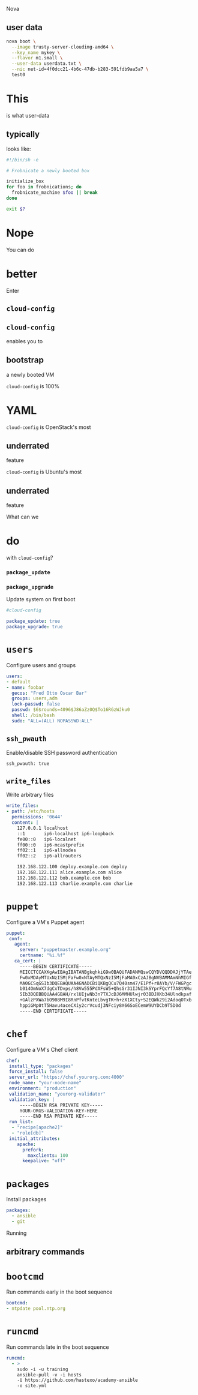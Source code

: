 Nova
## user data


```sh
nova boot \
  --image trusty-server-cloudimg-amd64 \
  --key_name mykey \
  --flavor m1.small \
  --user-data userdata.txt \
  --nic net-id=4f0dcc21-4b6c-47db-b283-591fdb9aa5a7 \
  test0
```


# This
is what user-data
## typically
looks like:


```sh
#!/bin/sh -e

# Frobnicate a newly booted box

initialize_box
for foo in frobnications; do
  frobnicate_machine $foo || break
done

exit $?
```
# Nope <!-- .element class="fragment stamp" -->


You can do
# better


Enter
## `cloud-config`


## `cloud-config`
enables you to
## bootstrap
a newly booted VM


`cloud-config` is 100%
# YAML


`cloud-config` is OpenStack's most
## underrated
feature


`cloud-config` is Ubuntu's most
## underrated
feature


What can we
# do
with `cloud-config`?


### `package_update`
### `package_upgrade`
Update system on first boot


```yaml
#cloud-config

package_update: true
package_upgrade: true
```


# `users`
Configure users and groups


```yaml
users:
- default
- name: foobar
  gecos: "Fred Otto Oscar Bar"
  groups: users,adm
  lock-passwd: false
  passwd: $6$rounds=4096$J86aZz0Q$To16RGzWJku0
  shell: /bin/bash
  sudo: "ALL=(ALL) NOPASSWD:ALL"
```


## `ssh_pwauth`
Enable/disable SSH password authentication


```
ssh_pwauth: true
```


## `write_files`
Write arbitrary files


```yaml
write_files:
- path: /etc/hosts
  permissions: '0644'
  content: |
    127.0.0.1 localhost
    ::1       ip6-localhost ip6-loopback
    fe00::0   ip6-localnet
    ff00::0   ip6-mcastprefix
    ff02::1   ip6-allnodes
    ff02::2   ip6-allrouters

    192.168.122.100 deploy.example.com deploy
    192.168.122.111 alice.example.com alice
    192.168.122.112 bob.example.com bob
    192.168.122.113 charlie.example.com charlie
```


# `puppet`
Configure a VM's Puppet agent


```yaml
puppet:
 conf:
   agent:
     server: "puppetmaster.example.org"
     certname: "%i.%f"
   ca_cert: |
     -----BEGIN CERTIFICATE-----
     MIICCTCCAXKgAwIBAgIBATANBgkqhkiG9w0BAQUFADANMQswCQYDVQQDDAJjYTAe
     Fw0xMDAyMTUxNzI5MjFaFw0xNTAyMTQxNzI5MjFaMA0xCzAJBgNVBAMMAmNhMIGf
     MA0GCSqGSIb3DQEBAQUAA4GNADCBiQKBgQCu7Q40sm47/E1Pf+r8AYb/V/FWGPgc
     b014OmNoX7dgCxTDvps/h8Vw555PdAFsW5+QhsGr31IJNI3kSYprFQcYf7A8tNWu
     SIb3DQEBBQUAA4GBAH/rxlUIjwNb3n7TXJcDJ6MMHUlwjr03BDJXKb34Ulndkpaf
     +GAlzPXWa7bO908M9I8RnPfvtKnteLbvgTK+h+zX1XCty+S2EQWk29i2AdoqOTxb
     hppiGMp0tT5Havu4aceCXiy2crVcudj3NFciy8X66SoECemW9UYDCb9T5D0d
     -----END CERTIFICATE-----
```


# `chef`
Configure a VM's Chef client


```yaml
chef:
 install_type: "packages"
 force_install: false
 server_url: "https://chef.yourorg.com:4000"
 node_name: "your-node-name"
 environment: "production"
 validation_name: "yourorg-validator"
 validation_key: |
     -----BEGIN RSA PRIVATE KEY-----
     YOUR-ORGS-VALIDATION-KEY-HERE
     -----END RSA PRIVATE KEY-----
 run_list:
  - "recipe[apache2]"
  - "role[db]"
 initial_attributes:
    apache:
      prefork:
        maxclients: 100
      keepalive: "off"
```


# `packages`
Install packages


```yaml
packages:
  - ansible
  - git
```


Running
## arbitrary commands


# `bootcmd`
Run commands early in the boot sequence


```yaml
bootcmd:
- ntpdate pool.ntp.org
```


# `runcmd`
Run commands late in the boot sequence


```yaml
runcmd:
  - >
    sudo -i -u training
    ansible-pull -v -i hosts 
    -U https://github.com/hastexo/academy-ansible 
    -o site.yml
```